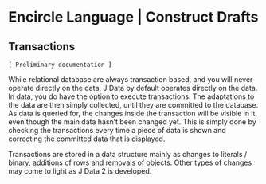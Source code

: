 ﻿Encircle Language | Construct Drafts
==================================

Transactions
------------

`[ Preliminary documentation ]`

While relational database are always transaction based, and you will never operate directly on the data, J Data by default operates directly on the data. In data, you do have the option to execute transactions. The adaptations to the data are then simply collected, until they are committed to the database. As data is queried for, the changes inside the transaction will be visible in it, even though the main data hasn’t been changed yet. This is simply done by checking the transactions every time a piece of data is shown and correcting the committed data that is displayed.

Transactions are stored in a data structure mainly as changes to literals / binary, additions of rows and removals of objects. Other types of changes may come to light as J Data 2 is developed.